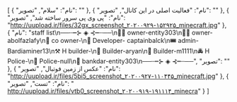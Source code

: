 [
  {
    "نام": "سلام",
    "تصویر": ""
  },
  {
    "نام": "فعالیت اصلی در این کانال",
    "تصویر": ""
  },
  {
    "نام": "پی وی پی سرور ساخته شد",
    "تصویر": "http://uupload.ir/files/32gx_screenshot_۲۰۲۰۰۹۲۹-۱۵۲۹۲۵_minecraft.jpg"
  },
  {
    "نام": "staff list\n──┄┅⊱ ◈ ⊰┅┄──\n👨‍💻 owner-entity303\n👨‍💻 owner-abolfazlafy\n📱 co owner-\n🌟 Developer- captainbalck\n🎟 admin-Bardiaminer13\n⚒ H builder-\n🔨 Builder-aryan\n🔨 Builder-m1‌1‌1‌1\n🚔 H Police-\n🚨 Police-null\n🏦 bankdar-entity303\n──┄┅⊱ ◈ ⊰┅┄──",
    "تصویر": ""
  },
  {
    "نام": "عکس از زمین فوتبال",
    "تصویر": "http://uupload.ir/files/5bi5_screenshot_۲۰۲۰۰۹۲۷-۱۱۰۴۴۵_minecraft.jpg"
  },
  {
    "نام": "تست",
    "تصویر": " http://uupload.ir/files/vtb0_screenshot_۲۰۲۰۰۹۱۹-۱۹۱۱۱۴_minecra"
  }
]